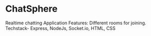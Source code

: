 # ChatSphere
Realtime chatting Application 
Features: Different rooms for joining.
Techstack- Express, NodeJs, Socket.io, HTML, CSS
